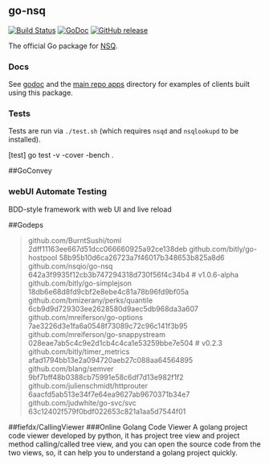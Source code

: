 ## go-nsq

[![Build Status](https://secure.travis-ci.org/nsqio/go-nsq.svg?branch=master)][travis] [![GoDoc](https://godoc.org/github.com/nsqio/go-nsq?status.svg)](https://godoc.org/github.com/nsqio/go-nsq) [![GitHub release](https://img.shields.io/github/release/nsqio/go-nsq.svg)](https://github.com/nsqio/go-nsq/releases/latest)

The official Go package for [NSQ][nsq].

### Docs

See [godoc][nsq_gopkgdoc] and the [main repo apps][apps] directory for examples of clients built
using this package.

### Tests

Tests are run via `./test.sh` (which requires `nsqd` and `nsqlookupd` to be installed).

[nsq]: https://github.com/nsqio/nsq
[nsq_gopkgdoc]: http://godoc.org/github.com/nsqio/go-nsq
[apps]: https://github.com/nsqio/nsq/tree/master/apps
[travis]: http://travis-ci.org/nsqio/go-nsq

[test] go test -v -cover -bench .


##GoConvey
### webUI Automate Testing
 BDD-style framework with web UI and live reload


##Godeps

>github.com/BurntSushi/toml              2dff11163ee667d51dcc066660925a92ce138deb
>github.com/bitly/go-hostpool            58b95b10d6ca26723a7f46017b348653b825a8d6
>github.com/nsqio/go-nsq                 642a3f9935f12cb3b747294318d730f56f4c34b4 # v1.0.6-alpha
>github.com/bitly/go-simplejson          18db6e68d8fd9cbf2e8ebe4c81a78b96fd9bf05a
>github.com/bmizerany/perks/quantile     6cb9d9d729303ee2628580d9aec5db968da3a607
>github.com/mreiferson/go-options        7ae3226d3e1fa6a0548f73089c72c96c141f3b95
>github.com/mreiferson/go-snappystream   028eae7ab5c4c9e2d1cb4c4ca1e53259bbe7e504 # v0.2.3
>github.com/bitly/timer_metrics          afad1794bb13e2a094720aeb27c088aa64564895
>github.com/blang/semver                 9bf7bff48b0388cb75991e58c6df7d13e982f1f2
>github.com/julienschmidt/httprouter     6aacfd5ab513e34f7e64ea9627ab9670371b34e7
>github.com/judwhite/go-svc/svc          63c12402f579f0bdf022653c821a1aa5d7544f01

##fiefdx/CallingViewer
###Online Golang Code Viewer
A golang project code viewer developed by python, it has project tree view and project method calling/called tree view, and you can open the source code from the two views, so, it can help you to understand a golang project quickly.